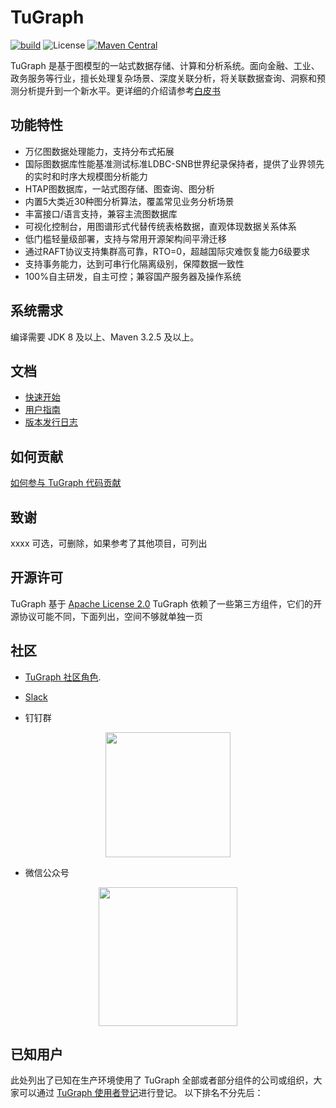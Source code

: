 # TuGraph

[![build](https://github.com/sofastack/sofa-jraft/actions/workflows/build.yml/badge.svg)](https://github.com/sofastack/sofa-jraft/actions/workflows/build.yml)
![License](https://img.shields.io/badge/license-Apache--2.0-green.svg)
[![Maven Central](https://img.shields.io/maven-central/v/com.alipay.sofa/jraft-parent.svg?label=maven%20central)](https://search.maven.org/search?q=g:com.alipay.sofa%20AND%20sofa-jraft)

TuGraph 是基于图模型的一站式数据存储、计算和分析系统。面向金融、工业、政务服务等行业，擅长处理复杂场景、深度关联分析，将关联数据查询、洞察和预测分析提升到一个新水平。更详细的介绍请参考[白皮书](https://www.gartner.com/teamsiteanalytics/servePDF?g=/imagesrv/media-products/pdf/Ant-Group/Ant-Group-1-27JN2OFT-CHS.pdf)

## 功能特性
- 万亿图数据处理能力，支持分布式拓展
- 国际图数据库性能基准测试标准LDBC-SNB世界纪录保持者，提供了业界领先的实时和时序大规模图分析能力
- HTAP图数据库，一站式图存储、图查询、图分析
- 内置5大类近30种图分析算法，覆盖常见业务分析场景
- 丰富接口/语言支持，兼容主流图数据库
- 可视化控制台，用图谱形式代替传统表格数据，直观体现数据关系体系
- 低门槛轻量级部署，支持与常用开源架构间平滑迁移
- 通过RAFT协议支持集群高可靠，RTO=0，超越国际灾难恢复能力6级要求
- 支持事务能力，达到可串行化隔离级别，保障数据一致性
- 100%自主研发，自主可控；兼容国产服务器及操作系统


## 系统需求
编译需要 JDK 8 及以上、Maven 3.2.5 及以上。

## 文档
- [快速开始](https://www.sofastack.tech/projects/sofa-jraft/counter-example)
- [用户指南](https://www.sofastack.tech/projects/sofa-jraft/overview)
- [版本发行日志](https://www.sofastack.tech/projects/sofa-jraft/release-log)

## 如何贡献
[如何参与 TuGraph 代码贡献](https://www.sofastack.tech/projects/sofa-jraft/how-to-contribute-code-to-sofajraft)

## 致谢
xxxx 可选，可删除，如果参考了其他项目，可列出

## 开源许可
TuGraph 基于 [Apache License 2.0](./LICENSE) TuGraph 依赖了一些第三方组件，它们的开源协议可能不同，下面列出，空间不够就单独一页

## 社区
- [TuGraph 社区角色](https://github.com/sofastack/community/blob/master/ROLES.md).
- [Slack](https://join.slack.com/t/sofajraft/shared_invite/zt-1au6pb3hd-eRX_LpXPQ7r1raUu3z6wDA)

- 钉钉群
<p align="center">
<img src="https://gw.alipayobjects.com/mdn/sofastack/afts/img/A*1DklS7SZFNMAAAAAAAAAAAAAARQnAQ" width="200">
</p>

- 微信公众号
<p align="center">
<img src="https://gw.alipayobjects.com/mdn/sofastack/afts/img/A*LVCnR6KtEfEAAAAAAAAAAABjARQnAQ" width="222">
</p>

## 已知用户
此处列出了已知在生产环境使用了 TuGraph 全部或者部分组件的公司或组织，大家可以通过 [TuGraph 使用者登记](https://github.com/)进行登记。
以下排名不分先后：
